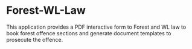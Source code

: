 # Forest-WL-Law
This application provides a PDF interactive form to Forest and WL law to book forest offence sections and generate document templates to prosecute the offence.
